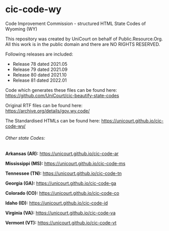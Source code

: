 # cic-code-wy

Code Improvement Commission - structured HTML State Codes of Wyoming (WY)

This repository was created by UniCourt on behalf of Public.Resource.Org. All this work is in the public domain and there are NO RIGHTS RESERVED.

Following releases are included:

 * Release 78 dated 2021.05
 * Release 79 dated 2021.09
 * Release 80 dated 2021.10
 * Release 81 dated 2022.01


Code which generates these files can be found here: https://github.com/UniCourt/cic-beautify-state-codes

Original RTF files can be found here: https://archive.org/details/gov.wy.code/

The Standardised HTMLs can be found here: https://unicourt.github.io/cic-code-wy/

 ###### Other state Codes:

 **Arkansas (AR):** https://unicourt.github.io/cic-code-ar

 **Mississippi (MS):** https://unicourt.github.io/cic-code-ms

 **Tennessee (TN):** https://unicourt.github.io/cic-code-tn

 **Georgia (GA):** https://unicourt.github.io/cic-code-ga

 **Colorado (CO):** https://unicourt.github.io/cic-code-co

 **Idaho (ID):** https://unicourt.github.io/cic-code-id

 **Virginia (VA):** https://unicourt.github.io/cic-code-va

 **Vermont (VT):** https://unicourt.github.io/cic-code-vt